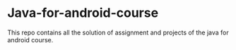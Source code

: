 # Java-for-android-course
This repo contains all the solution of assignment and projects of the java for android course.
